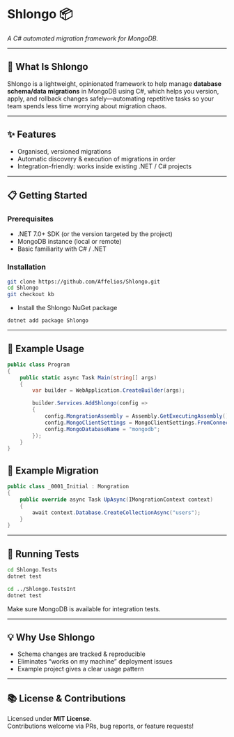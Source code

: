 # Shlongo 📦
*A C# automated migration framework for MongoDB.*

---

## 🚀 What Is Shlongo
Shlongo is a lightweight, opinionated framework to help manage **database schema/data migrations** in MongoDB using C#, which helps you version, apply, and rollback changes safely—automating repetitive tasks so your team spends less time worrying about migration chaos.

---

## ✨ Features
- Organised, versioned migrations  
- Automatic discovery & execution of migrations in order  
- Integration-friendly: works inside existing .NET / C# projects  

---

## 📋 Getting Started

### Prerequisites
- .NET 7.0+ SDK (or the version targeted by the project)  
- MongoDB instance (local or remote)  
- Basic familiarity with C# / .NET  

### Installation
```bash
git clone https://github.com/Affelios/Shlongo.git
cd Shlongo
git checkout kb
```

- Install the Shlongo NuGet package
```
dotnet add package Shlongo
```

---

## 🔌 Example Usage
```csharp
public class Program
{
    public static async Task Main(string[] args)
    {
        var builder = WebApplication.CreateBuilder(args);

        builder.Services.AddShlongo(config =>
        {
            config.MongrationAssembly = Assembly.GetExecutingAssembly();
            config.MongoClientSettings = MongoClientSettings.FromConnectionString(builder.Configuration.GetConnectionString("mongo"));
            config.MongoDatabaseName = "mongodb";
        });
    }
}
```

## 🔌 Example Migration
```csharp
public class _0001_Initial : Mongration
{
    public override async Task UpAsync(IMongrationContext context)
    {
        await context.Database.CreateCollectionAsync("users");
    }
}
```

---

## 🧪 Running Tests
```bash
cd Shlongo.Tests
dotnet test

cd ../Shlongo.TestsInt
dotnet test
```
Make sure MongoDB is available for integration tests.

---

## 💡 Why Use Shlongo
- Schema changes are tracked & reproducible  
- Eliminates “works on my machine” deployment issues  
- Example project gives a clear usage pattern  

---

## 📚 License & Contributions
Licensed under **MIT License**.  
Contributions welcome via PRs, bug reports, or feature requests!  
